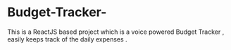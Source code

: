 # Budget-Tracker-
This is a ReactJS based project which is a voice powered Budget Tracker , easily keeps track of the daily expenses .
